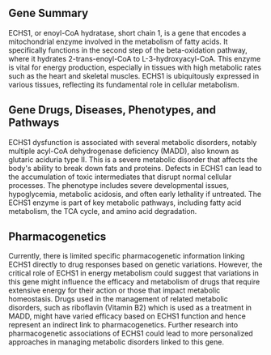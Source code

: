 ## Gene Summary
ECHS1, or enoyl-CoA hydratase, short chain 1, is a gene that encodes a mitochondrial enzyme involved in the metabolism of fatty acids. It specifically functions in the second step of the beta-oxidation pathway, where it hydrates 2-trans-enoyl-CoA to L-3-hydroxyacyl-CoA. This enzyme is vital for energy production, especially in tissues with high metabolic rates such as the heart and skeletal muscles. ECHS1 is ubiquitously expressed in various tissues, reflecting its fundamental role in cellular metabolism.

## Gene Drugs, Diseases, Phenotypes, and Pathways
ECHS1 dysfunction is associated with several metabolic disorders, notably multiple acyl-CoA dehydrogenase deficiency (MADD), also known as glutaric aciduria type II. This is a severe metabolic disorder that affects the body's ability to break down fats and proteins. Defects in ECHS1 can lead to the accumulation of toxic intermediates that disrupt normal cellular processes. The phenotype includes severe developmental issues, hypoglycemia, metabolic acidosis, and often early lethality if untreated. The ECHS1 enzyme is part of key metabolic pathways, including fatty acid metabolism, the TCA cycle, and amino acid degradation.

## Pharmacogenetics
Currently, there is limited specific pharmacogenetic information linking ECHS1 directly to drug responses based on genetic variations. However, the critical role of ECHS1 in energy metabolism could suggest that variations in this gene might influence the efficacy and metabolism of drugs that require extensive energy for their action or those that impact metabolic homeostasis. Drugs used in the management of related metabolic disorders, such as riboflavin (Vitamin B2) which is used as a treatment in MADD, might have varied efficacy based on ECHS1 function and hence represent an indirect link to pharmacogenetics. Further research into pharmacogenetic associations of ECHS1 could lead to more personalized approaches in managing metabolic disorders linked to this gene.